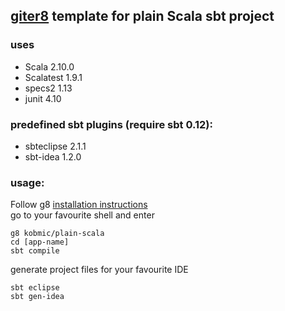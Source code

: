 ## [giter8](http://github.com/n8han/giter8) template for plain Scala sbt project

### uses
* Scala 2.10.0
* Scalatest 1.9.1
* specs2 1.13
* junit 4.10

### predefined sbt plugins (require sbt 0.12):
* sbteclipse 2.1.1
* sbt-idea 1.2.0


### usage:
Follow g8 [installation instructions](http://github.com/n8han/giter8#readme)  
go to your favourite shell and enter  

    g8 kobmic/plain-scala
    cd [app-name]
    sbt compile

   
generate project files for your favourite IDE

    sbt eclipse
    sbt gen-idea    

